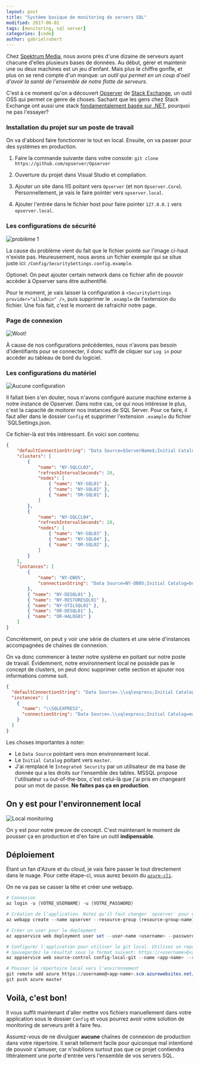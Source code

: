 ```yaml
---
layout: post
title: "Système basique de monitoring de servers SQL"
modified: 2017-06-01
tags: [monitoring, sql server]
categories: [code]
author: gabrielrobert
---
```


Chez [Spektrum Media](http://spektrummedia.com), nous avons près d'une dizaine de serveurs ayant chacune d'elles plusieurs bases de données. Au début, gérer et maintenir une ou deux machines est un jeu d'enfant. Mais plus le chiffre gonfle, et plus on se rend compte d'un manque: _un outil qui permet en un coup d'oeil d'avoir la santé de l'ensemble de notre flotte de serveurs_.

C'est à ce moment qu'on a découvert [Opserver](https://github.com/opserver/Opserver) de [Stack Exchange](https://stackexchange.com/), un outil OSS qui permet ce genre de choses. Sachant que les gens chez Stack Exchange ont aussi une stack [fondamentalement basée sur .NET](https://nickcraver.com/blog/2016/02/17/stack-overflow-the-architecture-2016-edition/), pourquoi ne pas l'essayer?


### Installation du projet sur un poste de travail

On va d'abbord faire fonctionner le tout en local. Ensuite, on va passer pour des systèmes en production.

1) Faire la commande suivante dans votre console: `git clone https://github.com/opserver/Opserver`

2) Ouverture du projet dans Visual Studio et compilation.

3) Ajouter un site dans IIS poitant vers `Opserver` (et non `Opserver.Core`). Personnellement, je vais le faire pointer vers `opserver.local`.

4) Ajouter l'entrée dans le fichier host pour faire pointer `127.0.0.1` vers `opserver.local`.


### Les configurations de sécurité
![problème 1](/images/posts/2016-11-03-deployer-application-appveyor-agent/probleme-1_configuration_error.jpg "Problème 1")

La cause du problème vient du fait que le fichier pointé sur l'image ci-haut n'existe pas. Heureusement, nous avons un fichier exemple qui se situe juste ici: `/Config/SecuritySettings.config.example`.

Optionel: On peut ajouter certain network dans ce fichier afin de pouvoir accèder à Opserver sans être authentifié.

Pour le moment, je vais laisser la configuration à `<SecuritySettings provider="alladmin" />`, puis supprimer le `.example` de l'extension du fichier. Une fois fait, c'est le moment de rafraichir notre page.


### Page de connexion
![Woot!](/images/posts/2016-11-03-deployer-application-appveyor-agent/login_page.jpg "Page de connexion")

À cause de nos configurations précédentes, nous n'avons pas besoin d'identifiants pour se connecter, il donc suffit de cliquer sur `Log in` pour accèder au tableau de bord du logiciel.

### Les configurations du matériel
![Aucune configuration](/images/posts/2016-11-03-deployer-application-appveyor-agent/no_configuration.jpg "Aucune configuration")

Il fallait bien s'en douter, nous n'avons configuré aucune machine externe à notre instance de Opserver. Dans notre cas, ce qui nous intéresse le plus, c'est la capacité de moitorer nos instances de SQL Server. Pour ce faire, il faut aller dans le dossier `Config` et supprimer l'extension `.example` du fichier `SQLSettings.json.

Ce fichier-là est très intéressant. En voici son contenu:

```json
{
    "defaultConnectionString": "Data Source=$ServerName$;Initial Catalog=master;Integrated Security=SSPI;",
    "clusters": [
        {
        	"name": "NY-SQLCL03",
        	"refreshIntervalSeconds": 20,
        	"nodes": [
        		{ "name": "NY-SQL01" },
        		{ "name": "NY-SQL02" },
        		{ "name": "OR-SQL01" },
        	]
        },
        {
        	"name": "NY-SQLCL04",
        	"refreshIntervalSeconds": 20,
        	"nodes": [
        		{ "name": "NY-SQL03" },
        		{ "name": "NY-SQL04" },
        		{ "name": "OR-SQL02" },
        	]
        }
    ],
    "instances": [
        { 
            "name": "NY-DB05",
            "connectionString": "Data Source=NY-DB05;Initial Catalog=bob;Integrated Security=SSPI;", 
        },
        { "name": "NY-DESQL01" },
        { "name": "NY-RESTORESQL01" },
        { "name": "NY-UTILSQL01" },
        { "name": "OR-DESQL01" },
        { "name": "OR-HALOG01" }
    ]
}
```

Concrètement, on peut y voir une série de clusters et une série d'instances accompagnées de chaînes de connexion.

On va donc commencer à tester notre système en poitant sur notre poste de travail. Évidemment, notre environnement local ne possède pas le concept de clusters, on peut donc supprimer cette section et ajouter nos informations comme suit.


```json
{
  "defaultConnectionString": "Data Source=.\\sqlexpress;Initial Catalog=master;User Id=sa;Password=sa;",
  "instances": [
    {
      "name": "\\SQLEXPRESS",
      "connectionString": "Data Source=.\\sqlexpress;Initial Catalog=master;User Id=sa;Password=sa;"
    }
  ]
}
```

Les choses importantes à noter:

- Le `Data Source` pointant vers mon environnement local.
- Le `Initial Catalog` poitant vers `master`.
- J'ai remplacé le `Integrated Security` par un utilisateur de ma base de donnée qui a les droits sur l'ensemble des tables. MSSQL propose l'utilisateur `sa` out-of-the-box, c'est celui-là que j'ai pris en changeant pour un mot de passe. __Ne faites pas ça en production__.


## On y est pour l'environnement local

![Local monitoring](/images/posts/2016-11-03-deployer-application-appveyor-agent/sql_dashboard.jpg "Local monitoring")

On y est pour notre preuve de concept. C'est maintenant le moment de pousser ça en production et d'en faire un outil __indipensable__.


## Déploiement
Étant un fan d'Azure et du cloud, je vais faire passer le tout directement dans le nuage. Pour cette étape-ci, vous aurez besoin du [`azure-cli`](https://github.com/Azure/azure-cli).

On ne va pas se casser la tête et créer une webapp.

```powershell
# Connexion
az login -u {VOTRE_USERNAME} -u {VOTRE_PASSWORD}

# Création de l'application. Notez qu'il faut changer `opserver` pour un nom unique.
az webapp create --name opserver --resource-group {resource-group-name} --plan {plan-name}

# Créer un user pour le deployment
az appservice web deployment user set --user-name <username> --password <password>

# Configurer l'application pour utiliser le git local. Utilisez un repo distinct de celui de github/opserver.
# Sauvegardez le résultat sous le format suivant: https://<username>@<app-name>.scm.azurewebsites.net:443/<app-name>.git
az appservice web source-control config-local-git --name <app-name> --resource-group {resource-group-name} --query url --output tsv

# Pousser le répertoire local vers l'environnement
git remote add azure https://username@<app-name>.scm.azurewebsites.net/<app-name>.git
git push azure master
```

## Voilà, c'est bon!

Il vous suffit maintenant d'aller mettre vos fichiers manuellement dans votre application sous le dossier `Config` et vous pourrez avoir votre solution de monitoring de serveurs prêt à faire feu.

Assurez-vous de ne divulguer __aucune__ chaînes de connexion de production dans votre répertoire. Il serait tellement facile pour quiconque mal intentioné de pouvoir s'amuser, car n'oublions surtout pas que ce projet contiendra littéralement une porte d'entrée vers l'ensemble de vos servers SQL.
